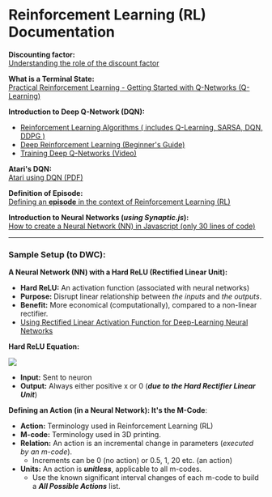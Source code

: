 # Reinforcement Learning (RL) Documentation

**Discounting factor:**  
[Understanding the role of the discount factor](https://stats.stackexchange.com/questions/221402/understanding-the-role-of-the-discount-factor-in-reinforcement-learning) 

**What is a Terminal State:**  
[Practical Reinforcement Learning - Getting Started with Q-Networks (Q-Learning)](https://towardsdatascience.com/practical-reinforcement-learning-02-getting-started-with-q-learning-582f63e4acd9) 

**Introduction to Deep Q-Network (DQN):**  
* [Reinforcement Learning Algorithms ( includes Q-Learning, SARSA, DQN, DDPG )](https://towardsdatascience.com/introduction-to-various-reinforcement-learning-algorithms-i-q-learning-sarsa-dqn-ddpg-72a5e0cb6287)
* [Deep Reinforcement Learning (Beginner's Guide)](https://skymind.ai/wiki/deep-reinforcement-learning)
* [Training Deep Q-Networks (Video)](http://deeplizard.com/learn/video/xVkPh9E9GfE)

**Atari's DQN:**  
[Atari using DQN (PDF)](https://storage.googleapis.com/deepmind-media/dqn/DQNNaturePaper.pdf)

**Definition of Episode:**  
[Defining an **episode** in the context of Reinforcement Learning (RL)](https://www.quora.com/What-does-the-term-%E2%80%9Cepisode%E2%80%9D-mean-in-the-context-of-reinforcement-learning-RL)

**Introduction to Neural Networks (*using Synaptic.js*):**  
[How to create a Neural Network (NN) in Javascript (only 30 lines of code)](https://medium.freecodecamp.org/how-to-create-a-neural-network-in-javascript-in-only-30-lines-of-code-343dafc50d49)

----
### Sample Setup (to DWC):

**A Neural Network (NN) with a Hard ReLU (Rectified Linear Unit):**
* **Hard ReLU:** An activation function (associated with neural networks)
* **Purpose:** Disrupt linear relationship between *the inputs* and *the outputs*. 
* **Benefit:** More economical (computationally), compared to a non-linear rectifier.
* [Using Rectified Linear Activation Function for Deep-Learning Neural Networks](https://machinelearningmastery.com/rectified-linear-activation-function-for-deep-learning-neural-networks/)  

**Hard ReLU Equation:**  

<img src="https://render.githubusercontent.com/render/math?math=f(x)=max(0,x)">  

* **Input:** Sent to neuron   
* **Output:** Always either positive x or 0 (***due to the Hard Rectifier Linear Unit***)  

**Defining an Action (in a Neural Network): It's the M-Code**:  
* **Action:** Terminology used in Reinforcement Learning (RL)
* **M-code:** Terminology used in 3D printing.
* **Relation:** An action is an incremental change in parameters (*executed by an m-code*).  
  * Increments can be 0 (no action) or  0.5, 1, 20 etc. (an action)  
* **Units:** An action is ***unitless***, applicable to all m-codes. 
  * Use the known significant interval changes of each m-code to build a ***All Possible Actions*** list.


